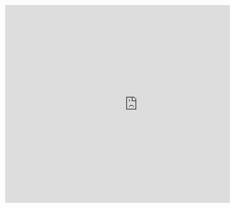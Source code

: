 <iframe src="https://data.oecd.org/chart/6BeA" width="860" height="645" style="border: 0" mozallowfullscreen="true" webkitallowfullscreen="true" allowfullscreen="true"><a href="https://data.oecd.org/chart/6BeA" target="_blank">OECD Chart: General government debt, Total, % of GDP, Annual, 2020</a></iframe>  
